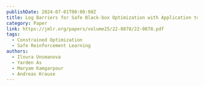 ```yaml
---
publishDate: 2024-07-01T00:00:00Z
title: Log Barriers for Safe Black-box Optimization with Application to Safe Reinforcement Learning
category: Paper
link: https://jmlr.org/papers/volume25/22-0878/22-0878.pdf
tags:
  - Constrained Optimization
  - Safe Reinforcement Learning
authors:
  - Ilnura Unsmanova
  - Yarden As
  - Maryam Kamgarpour
  - Andreas Krause
---
```

